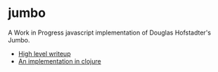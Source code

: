 jumbo
=====

A Work in Progress javascript implementation of Douglas Hofstadter's Jumbo.

- [High level writeup](http://books.google.com/books?id=somvbmHCaOEC&pg=PA97&lpg=PA97&dq=hofstadter+jumbo)
- [An implementation in clojure](https://github.com/vemv/jumbo)
